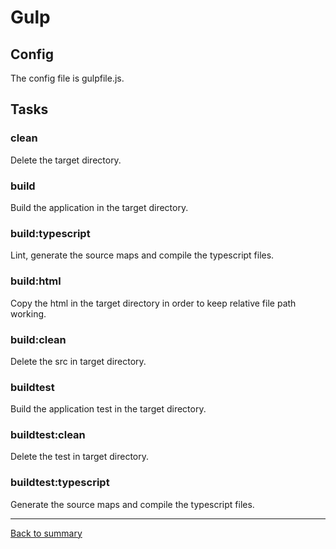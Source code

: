 # Gulp

## Config
The config file is gulpfile.js.

## Tasks

### clean

Delete the target directory.

### build

Build the application in the target directory.

### build:typescript

Lint, generate the source maps and compile the typescript files.

### build:html

Copy the html in the target directory in order to keep relative file path working.

### build:clean
Delete the src in target directory.

### buildtest

Build the application test in the target directory.

### buildtest:clean

Delete the test in target directory.

### buildtest:typescript

Generate the source maps and compile the typescript files.

---
[Back to summary](../README.md)